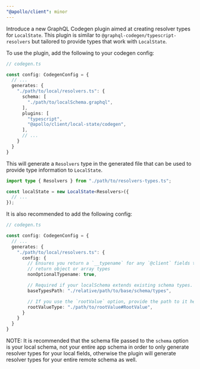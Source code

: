 ```yaml
---
"@apollo/client": minor
---
```


Introduce a new GraphQL Codegen plugin aimed at creating resolver types for `LocalState`. This plugin is similar to `@graphql-codegen/typescript-resolvers` but tailored to provide types that work with `LocalState`.

To use the plugin, add the following to your codegen config:

```ts
// codegen.ts

const config: CodegenConfig = {
  // ...
  generates: {
    "./path/to/local/resolvers.ts": {
      schema: [
        "./path/to/localSchema.graphql",
      ],
      plugins: [
        "typescript",
        "@apollo/client/local-state/codegen",
      ],
      // ...
    }
  }
}
```

This will generate a `Resolvers` type in the generated file that can be used to provide type information to `LocalState`.

```ts
import type { Resolvers } from "./path/to/resolvers-types.ts";

const localState = new LocalState<Resolvers>({
  // ...
});
```

It is also recommended to add the following config:
```ts
// codegen.ts

const config: CodegenConfig = {
  // ...
  generates: {
    "./path/to/local/resolvers.ts": {
      config: {
        // Ensures you return a `__typename` for any `@client` fields that
        // return object or array types
        nonOptionalTypename: true,

        // Required if your localSchema extends existing schema types.
        baseTypesPath: "./relative/path/to/base/schema/types",

        // If you use the `rootValue` option, provide the path to it here
        rootValueType: "./path/to/rootValue#RootValue",
      }
    }
  }
}
```

NOTE: It is recommended that the schema file passed to the `schema` option is your local schema, not your entire app schema in order to only generate resolver types for your local fields, otherwise the plugin will generate resolver types for your entire remote schema as well.
